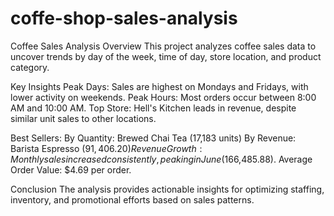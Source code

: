 # coffe-shop-sales-analysis
Coffee Sales Analysis
Overview
This project analyzes coffee sales data to uncover trends by day of the week, time of day, store location, and product category.

Key Insights
Peak Days: Sales are highest on Mondays and Fridays, with lower activity on weekends.
Peak Hours: Most orders occur between 8:00 AM and 10:00 AM.
Top Store: Hell's Kitchen leads in revenue, despite similar unit sales to other locations.

Best Sellers:
By Quantity: Brewed Chai Tea (17,183 units)
By Revenue: Barista Espresso ($91,406.20)
Revenue Growth: Monthly sales increased consistently, peaking in June ($166,485.88).
Average Order Value: $4.69 per order.

Conclusion
The analysis provides actionable insights for optimizing staffing, inventory, and promotional efforts based on sales patterns.
